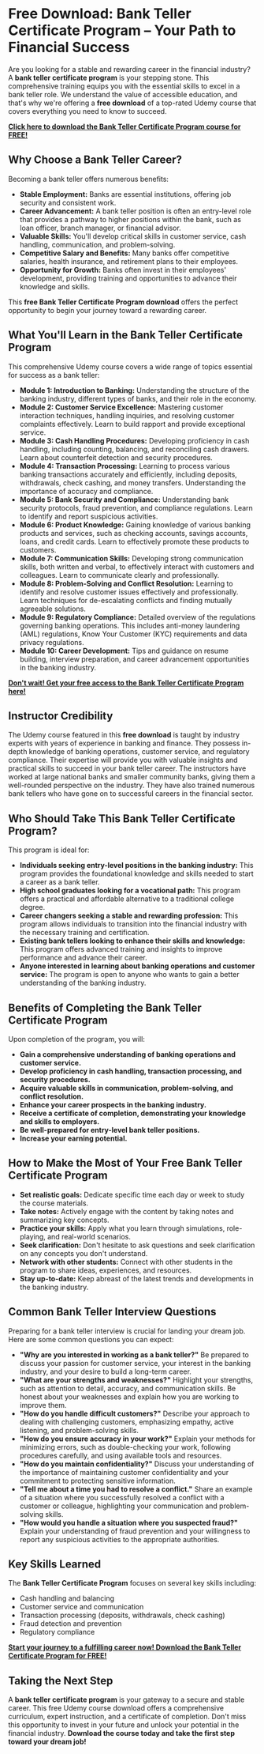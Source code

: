 # Free Download: Bank Teller Certificate Program – Your Path to Financial Success

Are you looking for a stable and rewarding career in the financial industry? A **bank teller certificate program** is your stepping stone. This comprehensive training equips you with the essential skills to excel in a bank teller role. We understand the value of accessible education, and that's why we're offering a **free download** of a top-rated Udemy course that covers everything you need to know to succeed.

[**Click here to download the Bank Teller Certificate Program course for FREE!**](https://udemywork.com/bank-teller-certificate-program)

## Why Choose a Bank Teller Career?

Becoming a bank teller offers numerous benefits:

*   **Stable Employment:** Banks are essential institutions, offering job security and consistent work.
*   **Career Advancement:** A bank teller position is often an entry-level role that provides a pathway to higher positions within the bank, such as loan officer, branch manager, or financial advisor.
*   **Valuable Skills:** You'll develop critical skills in customer service, cash handling, communication, and problem-solving.
*   **Competitive Salary and Benefits:** Many banks offer competitive salaries, health insurance, and retirement plans to their employees.
*   **Opportunity for Growth:** Banks often invest in their employees' development, providing training and opportunities to advance their knowledge and skills.

This **free Bank Teller Certificate Program download** offers the perfect opportunity to begin your journey toward a rewarding career.

## What You'll Learn in the Bank Teller Certificate Program

This comprehensive Udemy course covers a wide range of topics essential for success as a bank teller:

*   **Module 1: Introduction to Banking:** Understanding the structure of the banking industry, different types of banks, and their role in the economy.
*   **Module 2: Customer Service Excellence:** Mastering customer interaction techniques, handling inquiries, and resolving customer complaints effectively. Learn to build rapport and provide exceptional service.
*   **Module 3: Cash Handling Procedures:** Developing proficiency in cash handling, including counting, balancing, and reconciling cash drawers. Learn about counterfeit detection and security procedures.
*   **Module 4: Transaction Processing:** Learning to process various banking transactions accurately and efficiently, including deposits, withdrawals, check cashing, and money transfers. Understanding the importance of accuracy and compliance.
*   **Module 5: Bank Security and Compliance:** Understanding bank security protocols, fraud prevention, and compliance regulations. Learn to identify and report suspicious activities.
*   **Module 6: Product Knowledge:** Gaining knowledge of various banking products and services, such as checking accounts, savings accounts, loans, and credit cards. Learn to effectively promote these products to customers.
*   **Module 7: Communication Skills:** Developing strong communication skills, both written and verbal, to effectively interact with customers and colleagues. Learn to communicate clearly and professionally.
*   **Module 8: Problem-Solving and Conflict Resolution:** Learning to identify and resolve customer issues effectively and professionally. Learn techniques for de-escalating conflicts and finding mutually agreeable solutions.
*   **Module 9: Regulatory Compliance:** Detailed overview of the regulations governing banking operations. This includes anti-money laundering (AML) regulations, Know Your Customer (KYC) requirements and data privacy regulations.
*   **Module 10: Career Development:** Tips and guidance on resume building, interview preparation, and career advancement opportunities in the banking industry.

[**Don't wait! Get your free access to the Bank Teller Certificate Program here!**](https://udemywork.com/bank-teller-certificate-program)

## Instructor Credibility

The Udemy course featured in this **free download** is taught by industry experts with years of experience in banking and finance. They possess in-depth knowledge of banking operations, customer service, and regulatory compliance. Their expertise will provide you with valuable insights and practical skills to succeed in your bank teller career. The instructors have worked at large national banks and smaller community banks, giving them a well-rounded perspective on the industry. They have also trained numerous bank tellers who have gone on to successful careers in the financial sector.

## Who Should Take This Bank Teller Certificate Program?

This program is ideal for:

*   **Individuals seeking entry-level positions in the banking industry:** This program provides the foundational knowledge and skills needed to start a career as a bank teller.
*   **High school graduates looking for a vocational path:** This program offers a practical and affordable alternative to a traditional college degree.
*   **Career changers seeking a stable and rewarding profession:** This program allows individuals to transition into the financial industry with the necessary training and certification.
*   **Existing bank tellers looking to enhance their skills and knowledge:** This program offers advanced training and insights to improve performance and advance their career.
*   **Anyone interested in learning about banking operations and customer service:** The program is open to anyone who wants to gain a better understanding of the banking industry.

## Benefits of Completing the Bank Teller Certificate Program

Upon completion of the program, you will:

*   **Gain a comprehensive understanding of banking operations and customer service.**
*   **Develop proficiency in cash handling, transaction processing, and security procedures.**
*   **Acquire valuable skills in communication, problem-solving, and conflict resolution.**
*   **Enhance your career prospects in the banking industry.**
*   **Receive a certificate of completion, demonstrating your knowledge and skills to employers.**
*   **Be well-prepared for entry-level bank teller positions.**
*   **Increase your earning potential.**

## How to Make the Most of Your Free Bank Teller Certificate Program

*   **Set realistic goals:** Dedicate specific time each day or week to study the course materials.
*   **Take notes:** Actively engage with the content by taking notes and summarizing key concepts.
*   **Practice your skills:** Apply what you learn through simulations, role-playing, and real-world scenarios.
*   **Seek clarification:** Don't hesitate to ask questions and seek clarification on any concepts you don't understand.
*   **Network with other students:** Connect with other students in the program to share ideas, experiences, and resources.
*   **Stay up-to-date:** Keep abreast of the latest trends and developments in the banking industry.

## Common Bank Teller Interview Questions

Preparing for a bank teller interview is crucial for landing your dream job. Here are some common questions you can expect:

*   **"Why are you interested in working as a bank teller?"** Be prepared to discuss your passion for customer service, your interest in the banking industry, and your desire to build a long-term career.
*   **"What are your strengths and weaknesses?"** Highlight your strengths, such as attention to detail, accuracy, and communication skills. Be honest about your weaknesses and explain how you are working to improve them.
*   **"How do you handle difficult customers?"** Describe your approach to dealing with challenging customers, emphasizing empathy, active listening, and problem-solving skills.
*   **"How do you ensure accuracy in your work?"** Explain your methods for minimizing errors, such as double-checking your work, following procedures carefully, and using available tools and resources.
*   **"How do you maintain confidentiality?"** Discuss your understanding of the importance of maintaining customer confidentiality and your commitment to protecting sensitive information.
*   **"Tell me about a time you had to resolve a conflict."** Share an example of a situation where you successfully resolved a conflict with a customer or colleague, highlighting your communication and problem-solving skills.
*   **"How would you handle a situation where you suspected fraud?"** Explain your understanding of fraud prevention and your willingness to report any suspicious activities to the appropriate authorities.

## Key Skills Learned

The **Bank Teller Certificate Program** focuses on several key skills including:

*   Cash handling and balancing
*   Customer service and communication
*   Transaction processing (deposits, withdrawals, check cashing)
*   Fraud detection and prevention
*   Regulatory compliance

[**Start your journey to a fulfilling career now! Download the Bank Teller Certificate Program for FREE!**](https://udemywork.com/bank-teller-certificate-program)

## Taking the Next Step

A **bank teller certificate program** is your gateway to a secure and stable career. This free Udemy course download offers a comprehensive curriculum, expert instruction, and a certificate of completion. Don't miss this opportunity to invest in your future and unlock your potential in the financial industry. **Download the course today and take the first step toward your dream job!**
